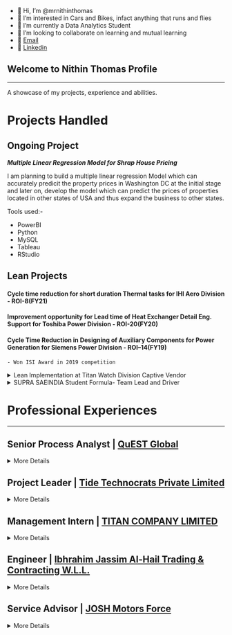 - 👋 Hi, I’m @mrnithinthomas
- 👀 I’m interested in Cars and Bikes, infact anything that runs and flies
- 🌱 I’m currently a Data Analytics Student
- 💞️ I’m looking to collaborate on learning and mutual learning
- 📧 [Email](mailto:mrnithinthomas@gmail.com)
- 🔗 [Linkedin](https://www.linkedin.com/in/mrnithinthomas/)

<!---
mrnithinthomas/mrnithinthomas is a ✨ special ✨ repository because its `README.md` (this file) appears on your GitHub profile.
You can click the Preview link to take a look at your changes.
--->

## Welcome to Nithin Thomas Profile
---
A showcase of my projects, experience and abilities.

# Projects Handled

## **Ongoing Project**

***Multiple Linear Regression Model for Shrap House Pricing***

I am planning to build a multiple linear regression Model which can accurately predicit the property prices in Washington DC at the initial stage and later on, develop the model which can predict the prices of properties located in other states of USA and thus expand the business to other states.

Tools used:-
- PowerBI
- Python
- MySQL
- Tableau
- RStudio

## **Lean Projects**

#### Cycle time reduction for short duration Thermal tasks for IHI Aero Division - ROI-8(FY21)

#### Improvement opportunity for Lead time of Heat Exchanger Detail Eng. Support for Toshiba Power Division - ROI-20(FY20)

#### Cycle Time Reduction in Designing of Auxiliary Components for Power Generation for Siemens Power Division - ROI–14(FY19)
    - Won ISI Award in 2019 competition
    

<details>
<summary> Lean Implementation at Titan Watch Division Captive Vendor</summary>
<br>
The need of Industry today is to manage, sustain and expand businesses, so lean operations can offer knowledge in the areas of Project Management, Total Quality Management, Lean Manufacturing and Planning, Supply Chain Management, Manufacturing and Service Operations Management, Technology Management etc.,
This internship report records the two months’ internship work on “Lean Implementation at Titans Captive Vendor” at Titan Company Limited, a manufacturing company located in Hosur, specialized in making watches. The report focus on an improved layout, workstation design, line balancing and improving the process carried out with an introduction to various concepts of lean manufacturing. Special emphasis is put on the watch manufacturing process, understanding of which was necessary for the study. Then the report provides a broad description of the industry and the company. Then it talks about the research methodology followed and the tools used. Later this report presents the data collected about various wastes in the company, analysis of the same and its interpretations. Various tools were used for the analysis purpose.
Finally, the report concludes with the findings derived during the course of study and the suggestions to reduce various wastes in the company.
</details>


<details>
<summary> SUPRA SAEINDIA Student Formula- Team Lead and Driver</summary>
<br>
SAEINDIA is an affiliate society of SAE International, registered as an Indian non profit engineering and scientific society dedicated to the advancement of mobility community in India.
This event provides a real world engineering challenge for the SAEINDIA student members that reflects the steps involved in the entire process from design and engineering to production to marketing and endurance.
</details>


# Professional Experiences
---
## **Senior Process Analyst | [QuEST Global](https://www.quest-global.com/)**
<details>
<summary> 
More Details
</summary>
<br>
    
Job role involved:-
- Quality Single Point of Contact (QSPC) for a delivery unit in QuEST.
- Driving a data-driven approach in problem-solving & decision-making process in day-to-day Project management.
- Conducting weekly/monthly meetings to monitor the project-specific KPIs and take appropriate action if required.
- Interact with Customers, understand requirements, and achieve their KPIs.
- Conduct audits in terms of ISO and AS Standards and improves overall project maturity of the Delivery Unit.
- Active support in conducting RCAs and data analysis on problems
- Periodic monitoring & control of Quality Management System
- Drives DAMIC & DMADV projects within the delivery unit.
- Identifying and mentoring Continuous Improvement and Kaizen ideas through a data-driven approach and attaining savings for both customers and QuEST.
- Manage roles such as CI Champion for the delivery unit, Quality Reviewer for first of projects

Tools and Technologies used
- Oracle Apex
- PMMA
- Lean Six Sigma 
- IPMS - Project Management tool
- Internal Quality Audit tool
- MiniTab

Achievements
- Third prize in National Level LEAN Sigma competition organized by Indian Statistical Institute
- On The Fly Award 2019 on Overall FY Performance
</details>

## **Project Leader | [Tide Technocrats Private Limited](https://www.tidetechnocrats.com/)**
<details>
<summary> 
More Details
</summary>
<br>
Job role involved:-
- Managing the project formulation and implementation stages for setting up 33 Plants in Swachh Andhra Government Project.
-  Worked on ZOHO Projects, Trello, and MS Projects during formulation stage.
-  Established the project team through technical recruitment.
- Coordinated with the construction as well as installation teams through various platforms.
-  Experience in vendor management and liaisoning at Macro- Level.

Tools and Technologies used
- Trello
- Zoho Projects
- MS Projects
</details>

## **Management Intern | [TITAN COMPANY LIMITED](https://www.titan.co.in/)**
<details>
<summary> 
More Details
</summary>
<br>
Job role involved:-
- Implement lean in process at a vendor location
- Lean out the operaction process

Tools and Technologies used
- MS Visio
- Kanban board
- MS Projects
</details>

## **Engineer | [Ibhrahim Jassim Al-Hail Trading & Contracting W.L.L.]()**
<details>
<summary> 
More Details
</summary>
<br>
Job role involved:-
- Make to order made possible within 30 days (otherwise it was 60 days)
- Vendor development for reducing workload and increasing quality.
- Design product according to customer requirement.
- Design and modification made possible before the actual delivery of CBU thereby reducing 40% of waiting time.
- Improvement in the production process- Lean Implementation
- Continues improvement of vendor and price negotiation.
</details>

## **Service Advisor | [JOSH Motors Force](https://www.dealerservicecenter.in/list/bus/force-motors/kerala/alappuzha/josh-motors/2277984)**
<details>
<summary> 
More Details
</summary>
<br>
Job role involved:-
- Service Supervision- Improved customer satisfaction
- Inventory Management- FSN introduction saving 30% inventory cost
- Job allocation which helped in 10% more engagement of employees.
- Order Fulfilment- continues reporting helped in attain 99% order fulfillment and problem-solving.
</details>
